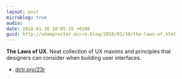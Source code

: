 ```yaml
---
layout: post
microblog: true
audio: 
date: 2018-01-30 10:05:15 +0100
guid: http://adamprocter.micro.blog/2018/01/30/the-laws-of.html
---
```

**The Laws of UX**. Neat collection of UX maxims and principles that designers can consider when building user interfaces.
- [dctr.pro/23r](http://dctr.pro/23r)
